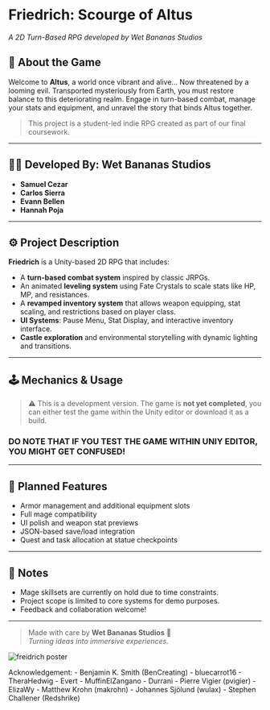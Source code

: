 # Friedrich: Scourge of Altus  
*A 2D Turn-Based RPG developed by Wet Bananas Studios*

## 🌴 About the Game
Welcome to **Altus**, a world once vibrant and alive... Now threatened by a looming evil. Transported mysteriously from Earth, you must restore balance to this deteriorating realm. Engage in turn-based combat, manage your stats and equipment, and unravel the story that binds Altus together.

> This project is a student-led indie RPG created as part of our final coursework.

---

## 👨‍💻 Developed By: Wet Bananas Studios
- **Samuel Cezar**
- **Carlos Sierra**  
- **Evann Bellen**  
- **Hannah Poja**

---

## ⚙️ Project Description
**Friedrich** is a Unity-based 2D RPG that includes:
- A **turn-based combat system** inspired by classic JRPGs.
- An animated **leveling system** using Fate Crystals to scale stats like HP, MP, and resistances.
- A **revamped inventory system** that allows weapon equipping, stat scaling, and restrictions based on player class.
- **UI Systems**: Pause Menu, Stat Display, and interactive inventory interface.
- **Castle exploration** and environmental storytelling with dynamic lighting and transitions.

---

## 🕹️ Mechanics & Usage

> ⚠️ This is a development version. The game is **not yet completed**, you can either test the game within the Unity editor or download it as a build.

### DO NOTE THAT IF YOU TEST THE GAME WITHIN UNIY EDITOR, YOU MIGHT GET CONFUSED!

---

## 🔧 Planned Features
- Armor management and additional equipment slots
- Full mage compatibility
- UI polish and weapon stat previews
- JSON-based save/load integration
- Quest and task allocation at statue checkpoints

---

## 📌 Notes
- Mage skillsets are currently on hold due to time constraints.
- Project scope is limited to core systems for demo purposes.
- Feedback and collaboration welcome!

---

> Made with care by **Wet Bananas Studios** 🍌  
> *Turning ideas into immersive experiences.*


![freidrich poster](freidrich_poster.png)

Acknowledgement:
		- Benjamin K. Smith (BenCreating)
		- bluecarrot16
		- TheraHedwig
		- Evert
		- MuffinElZangano
		- Durrani
		- Pierre Vigier (pvigier)
		- ElizaWy
		- Matthew Krohn (makrohn)
		- Johannes Sjölund (wulax)
		- Stephen Challener (Redshrike)
